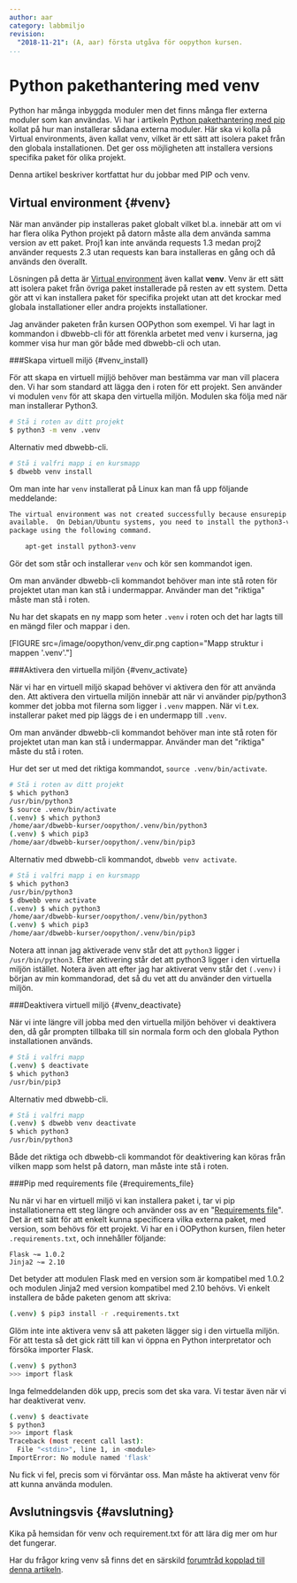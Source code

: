 ```yaml
---
author: aar
category: labbmiljo
revision:
  "2018-11-21": (A, aar) första utgåva för oopython kursen.
...
```

Python pakethantering med venv
==================================

Python har många inbyggda moduler men det finns många fler externa moduler som kan användas. Vi har i artikeln [Python pakethantering med pip](kunskap/python-pakethantering-med-pip) kollat på hur man installerar sådana externa moduler. Här ska vi kolla på Virtual environments, även kallat venv, vilket är ett sätt att isolera paket från den globala installationen. Det ger oss möjligheten att installera versions specifika paket för olika projekt.

Denna artikel beskriver kortfattat hur du jobbar med PIP och venv.

<!--more-->



Virtual environment {#venv}
--------------------------------------

När man använder pip installeras paket globalt vilket bl.a. innebär att om vi har flera olika Python projekt på datorn måste alla dem använda samma version av ett paket. Proj1 kan inte använda requests 1.3 medan proj2 använder requests 2.3 utan requests kan bara installeras en gång och då används den överallt.

Lösningen på detta är [Virtual environment](https://docs.python.org/3/tutorial/venv.html) även kallat **venv**. Venv är ett sätt att isolera paket från övriga paket installerade på resten av ett system. Detta gör att vi kan installera paket för specifika projekt utan att det krockar med globala installationer eller andra projekts installationer.

Jag använder paketen från kursen OOPython som exempel. Vi har lagt in kommandon i dbwebb-cli för att förenkla arbetet med venv i kurserna, jag kommer visa hur man gör både med dbwebb-cli och utan.



###Skapa virtuell miljö {#venv_install}

För att skapa en virtuell mijljö behöver man bestämma var man vill placera den. Vi har som standard att lägga den i roten för ett projekt. Sen använder vi modulen `venv` för att skapa den virtuella miljön. Modulen ska följa med när man installerar Python3.

```bash
# Stå i roten av ditt projekt
$ python3 -m venv .venv
```

Alternativ med dbwebb-cli.

```bash
# Stå i valfri mapp i en kursmapp
$ dbwebb venv install
```

Om man inte har `venv` installerat på Linux kan man få upp följande meddelande:
```bash
The virtual environment was not created successfully because ensurepip is not
available.  On Debian/Ubuntu systems, you need to install the python3-venv
package using the following command.

    apt-get install python3-venv
```
Gör det som står och installerar `venv` och kör sen kommandot igen.

Om man använder dbwebb-cli kommandot behöver man inte stå roten för projektet utan man kan stå i undermappar. Använder man det "riktiga" måste man stå i roten.

Nu har det skapats en ny mapp som heter `.venv` i roten och det har lagts till en mängd filer och mappar i den.

[FIGURE src=/image/oopython/venv_dir.png caption="Mapp struktur i mappen '.venv'."]



###Aktivera den virtuella miljön {#venv_activate}

När vi har en virtuell miljö skapad behöver vi aktivera den för att använda den. Att aktivera den virtuella miljön innebär att när vi använder pip/python3 kommer det jobba mot filerna som ligger i `.venv` mappen. När vi t.ex. installerar paket med pip läggs de i en undermapp till `.venv`. 

Om man använder dbwebb-cli kommandot behöver man inte stå roten för projektet utan man kan stå i undermappar. Använder man det "riktiga" måste du stå i roten.

Hur det ser ut med det riktiga kommandot, `source .venv/bin/activate`.

```bash
# Stå i roten av ditt projekt
$ which python3
/usr/bin/python3
$ source .venv/bin/activate
(.venv) $ which python3
/home/aar/dbwebb-kurser/oopython/.venv/bin/python3
(.venv) $ which pip3
/home/aar/dbwebb-kurser/oopython/.venv/bin/pip3
```

Alternativ med dbwebb-cli kommandot, `dbwebb venv activate`.

```bash
# Stå i valfri mapp i en kursmapp
$ which python3
/usr/bin/python3
$ dbwebb venv activate
(.venv) $ which python3
/home/aar/dbwebb-kurser/oopython/.venv/bin/python3
(.venv) $ which pip3
/home/aar/dbwebb-kurser/oopython/.venv/bin/pip3
```

Notera att innan jag aktiverade venv står det att `python3` ligger i `/usr/bin/python3`. Efter aktivering står det att python3 ligger i den virtuella miljön istället. Notera även att efter jag har aktiverat venv står det `(.venv)` i början av min kommandorad, det så du vet att du använder den virtuella miljön. 



###Deaktivera virtuell miljö {#venv_deactivate}

När vi inte längre vill jobba med den virtuella miljön behöver vi deaktivera den, då går prompten tillbaka till sin normala form och den globala Python installationen används. 

```bash
# Stå i valfri mapp
(.venv) $ deactivate
$ which python3
/usr/bin/pip3
```

Alternativ med dbwebb-cli.

```bash
# Stå i valfri mapp
(.venv) $ dbwebb venv deactivate
$ which python3
/usr/bin/python3
```

Både det riktiga och dbwebb-cli kommandot för deaktivering kan köras från vilken mapp som helst på datorn, man måste inte stå i roten.



###Pip med requirements file {#requirements_file}

Nu när vi har en virtuell miljö vi kan installera paket i, tar vi pip installationerna ett steg längre och använder oss av en "[Requirements file](https://pip.pypa.io/en/stable/user_guide/#requirements-files)". Det är ett sätt för att enkelt kunna specificera vilka externa paket, med version, som behövs för ett projekt. Vi har en i OOPython kursen, filen heter `.requirements.txt`, och innehåller följande:

```
Flask ~= 1.0.2
Jinja2 ~= 2.10
```

Det betyder att modulen Flask med en version som är kompatibel med 1.0.2 och modulen Jinja2 med version kompatibel med 2.10 behövs. Vi enkelt installera de både paketen genom att skriva:
    
```bash
(.venv) $ pip3 install -r .requirements.txt
```

Glöm inte inte aktivera venv så att paketen lägger sig i den virtuella miljön. För att testa så det gick rätt till kan vi öppna en Python interpretator och försöka importer Flask.

```bash
(.venv) $ python3
>>> import flask
```

Inga felmeddelanden dök upp, precis som det ska vara. Vi testar även när vi har deaktiverat venv.

```bash
(.venv) $ deactivate
$ python3
>>> import flask
Traceback (most recent call last):
  File "<stdin>", line 1, in <module>
ImportError: No module named 'flask'
```

Nu fick vi fel, precis som vi förväntar oss. Man måste ha aktiverat venv för att kunna använda modulen.



Avslutningsvis {#avslutning}
--------------------------------------

Kika på hemsidan för venv och requirement.txt för att lära dig mer om hur det fungerar.

Har du frågor kring venv så finns det en särskild [forumtråd kopplad till denna artikeln](t/7008).



